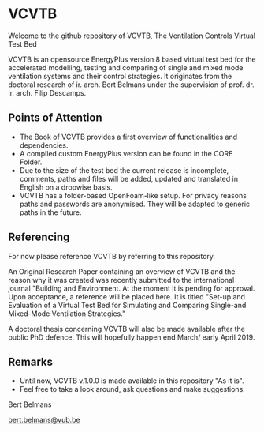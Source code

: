 # VCVTB
Welcome to the github repository of VCVTB, The Ventilation Controls Virtual Test Bed

VCVTB is an opensource EnergyPlus version 8 based virtual test bed for the accelerated modelling, testing and comparing of single and mixed mode ventilation systems and their control strategies. It originates from the doctoral research of ir. arch. Bert Belmans under the supervision of prof. dr. ir. arch. Filip Descamps.

Points of Attention
--------------------------

- The Book of VCVTB provides a first overview of functionalities and dependencies.
- A compiled custom EnergyPlus version can be found in the CORE Folder.
- Due to the size of the test bed the current release is incomplete, comments, paths and files will be added, updated and translated in English on a dropwise basis.
- VCVTB has a folder-based OpenFoam-like setup. For privacy reasons paths and passwords are anonymised. They will be adapted to generic paths in the future.

Referencing
--------------------------

For now please reference VCVTB by referring to this repository.

An Original Research Paper containing an overview of VCVTB and the reason why it was created was recently submitted to the international journal "Building and Environment. At the moment it is pending for approval. Upon acceptance, a reference will be placed here. It is titled "Set-up and Evaluation of a Virtual Test Bed for Simulating and Comparing Single-and Mixed-Mode Ventilation Strategies."

A doctoral thesis concerning VCVTB will also be made available after the public PhD defence. This will hopefully happen end March/ early April 2019.

Remarks
--------------------------

- Until now, VCVTB v.1.0.0 is made available in this repository "As it is". 
- Feel free to take a look around, ask questions and make suggestions. 

Bert Belmans

bert.belmans@vub.be
